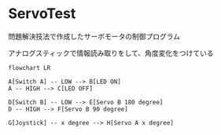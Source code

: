 # ServoTest

問題解決技法で作成したサーボモータの制御プログラム

アナログスティックで情報読み取りをして、角度変化をつけている

```mermaid
flowchart LR

A[Switch A] -- LOW --> B[LED ON]
A -- HIGH --> C[LED OFF]

D[Switch B] -- LOW --> E[Servo B 180 degree]
D -- HIGH --> F[Servo B 90 degree]

G[Joystick] -- x degree --> H[Servo A x degree]
```
